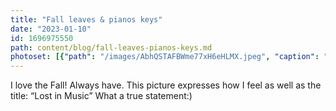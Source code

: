 ```yaml
---
title: "Fall leaves & pianos keys"
date: "2023-01-10"
id: 1696975550
path: content/blog/fall-leaves-pianos-keys.md
photoset: [{"path": "/images/AbhQSTAFBWme77xH6eHLMX.jpeg", "caption": "Lost in Music- Clinton, UT", "thumbnail": "True"}]
---
```

I love the Fall! Always have. This picture expresses how I feel as well as the title:  “Lost in Music” What a true statement:)